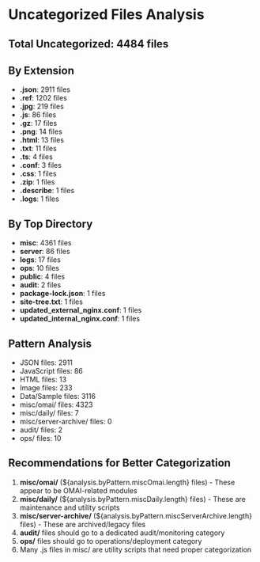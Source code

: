 # Uncategorized Files Analysis

## Total Uncategorized: 4484 files

## By Extension
- **.json**: 2911 files
- **.ref**: 1202 files
- **.jpg**: 219 files
- **.js**: 86 files
- **.gz**: 17 files
- **.png**: 14 files
- **.html**: 13 files
- **.txt**: 11 files
- **.ts**: 4 files
- **.conf**: 3 files
- **.css**: 1 files
- **.zip**: 1 files
- **.describe**: 1 files
- **.logs**: 1 files

## By Top Directory
- **misc**: 4361 files
- **server**: 86 files
- **logs**: 17 files
- **ops**: 10 files
- **public**: 4 files
- **audit**: 2 files
- **package-lock.json**: 1 files
- **site-tree.txt**: 1 files
- **updated_external_nginx.conf**: 1 files
- **updated_internal_nginx.conf**: 1 files

## Pattern Analysis
- JSON files: 2911
- JavaScript files: 86
- HTML files: 13
- Image files: 233
- Data/Sample files: 3116
- misc/omai/ files: 4323
- misc/daily/ files: 7
- misc/server-archive/ files: 0
- audit/ files: 2
- ops/ files: 10

## Recommendations for Better Categorization
1. **misc/omai/** (${analysis.byPattern.miscOmai.length} files) - These appear to be OMAI-related modules
2. **misc/daily/** (${analysis.byPattern.miscDaily.length} files) - These are maintenance and utility scripts
3. **misc/server-archive/** (${analysis.byPattern.miscServerArchive.length} files) - These are archived/legacy files
4. **audit/** files should go to a dedicated audit/monitoring category
5. **ops/** files should go to operations/deployment category
6. Many .js files in misc/ are utility scripts that need proper categorization
